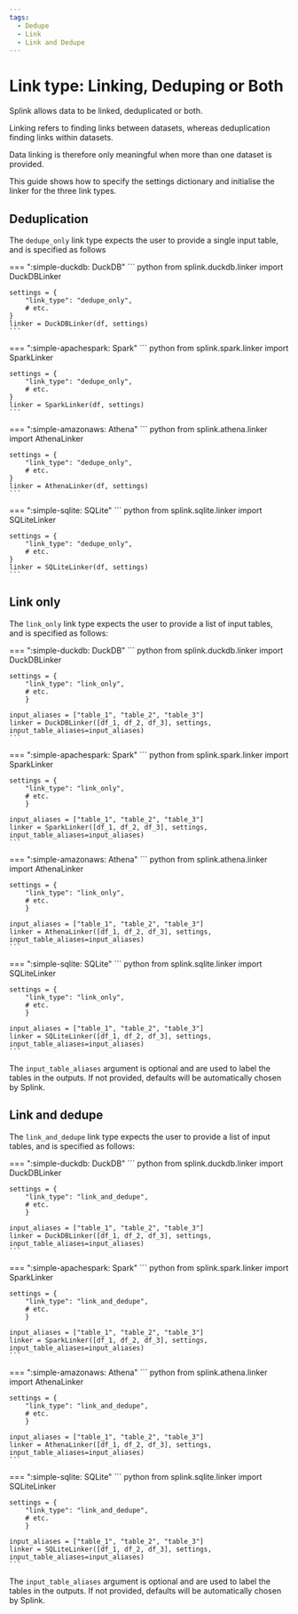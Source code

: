 ```yaml
---
tags:
  - Dedupe
  - Link
  - Link and Dedupe
---
```


# Link type: Linking, Deduping or Both

Splink allows data to be linked, deduplicated or both.

Linking refers to finding links between datasets, whereas deduplication finding links within datasets.

Data linking is therefore only meaningful when more than one dataset is provided.

This guide shows how to specify the settings dictionary and initialise the linker for the three link types.

## Deduplication

The `dedupe_only` link type expects the user to provide a single input table, and is specified as follows

=== ":simple-duckdb: DuckDB"
    ``` python
    from splink.duckdb.linker import DuckDBLinker

    settings = {
        "link_type": "dedupe_only",
        # etc.
    }
    linker = DuckDBLinker(df, settings)
    ```
=== ":simple-apachespark: Spark"
    ``` python
    from splink.spark.linker import SparkLinker

    settings = {
        "link_type": "dedupe_only",
        # etc.
    }
    linker = SparkLinker(df, settings)
    ```
=== ":simple-amazonaws: Athena"
    ``` python
    from splink.athena.linker import AthenaLinker

    settings = {
        "link_type": "dedupe_only",
        # etc.
    }
    linker = AthenaLinker(df, settings)
    ```
=== ":simple-sqlite: SQLite"
    ``` python
    from splink.sqlite.linker import SQLiteLinker

    settings = {
        "link_type": "dedupe_only",
        # etc.
    }
    linker = SQLiteLinker(df, settings)
    ```

## Link only

The `link_only` link type expects the user to provide a list of input tables, and is specified as follows:

=== ":simple-duckdb: DuckDB"
    ``` python
    from splink.duckdb.linker import DuckDBLinker

    settings = {
        "link_type": "link_only",
        # etc.
        }

    input_aliases = ["table_1", "table_2", "table_3"]
    linker = DuckDBLinker([df_1, df_2, df_3], settings, input_table_aliases=input_aliases)
    ```
=== ":simple-apachespark: Spark"
    ``` python
    from splink.spark.linker import SparkLinker

    settings = {
        "link_type": "link_only",
        # etc.
        }

    input_aliases = ["table_1", "table_2", "table_3"]
    linker = SparkLinker([df_1, df_2, df_3], settings, input_table_aliases=input_aliases)
    ```
=== ":simple-amazonaws: Athena"
    ``` python
    from splink.athena.linker import AthenaLinker

    settings = {
        "link_type": "link_only",
        # etc.
        }

    input_aliases = ["table_1", "table_2", "table_3"]
    linker = AthenaLinker([df_1, df_2, df_3], settings, input_table_aliases=input_aliases)
    ```
=== ":simple-sqlite: SQLite"
    ``` python
    from splink.sqlite.linker import SQLiteLinker

    settings = {
        "link_type": "link_only",
        # etc.
        }

    input_aliases = ["table_1", "table_2", "table_3"]
    linker = SQLiteLinker([df_1, df_2, df_3], settings, input_table_aliases=input_aliases)
    ```

The `input_table_aliases` argument is optional and are used to label the tables in the outputs. If not provided, defaults will be automatically chosen by Splink.

## Link and dedupe

The `link_and_dedupe` link type expects the user to provide a list of input tables, and is specified as follows:

=== ":simple-duckdb: DuckDB"
    ``` python
    from splink.duckdb.linker import DuckDBLinker

    settings = {
        "link_type": "link_and_dedupe",
        # etc.
        }

    input_aliases = ["table_1", "table_2", "table_3"]
    linker = DuckDBLinker([df_1, df_2, df_3], settings, input_table_aliases=input_aliases)
    ```
=== ":simple-apachespark: Spark"
    ``` python
    from splink.spark.linker import SparkLinker

    settings = {
        "link_type": "link_and_dedupe",
        # etc.
        }

    input_aliases = ["table_1", "table_2", "table_3"]
    linker = SparkLinker([df_1, df_2, df_3], settings, input_table_aliases=input_aliases)
    ```
=== ":simple-amazonaws: Athena"
    ``` python
    from splink.athena.linker import AthenaLinker

    settings = {
        "link_type": "link_and_dedupe",
        # etc.
        }

    input_aliases = ["table_1", "table_2", "table_3"]
    linker = AthenaLinker([df_1, df_2, df_3], settings, input_table_aliases=input_aliases)
    ```
=== ":simple-sqlite: SQLite"
    ``` python
    from splink.sqlite.linker import SQLiteLinker

    settings = {
        "link_type": "link_and_dedupe",
        # etc.
        }

    input_aliases = ["table_1", "table_2", "table_3"]
    linker = SQLiteLinker([df_1, df_2, df_3], settings, input_table_aliases=input_aliases)
    ```

The `input_table_aliases` argument is optional and are used to label the tables in the outputs. If not provided, defaults will be automatically chosen by Splink.
